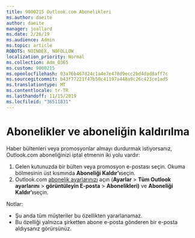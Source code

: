 ```yaml
---
title: 9000215 Outlook.com Abonelikleri
ms.author: daeite
author: daeite
manager: joallard
ms.date: 2/26/19
ms.audience: Admin
ms.topic: article
ROBOTS: NOINDEX, NOFOLLOW
localization_priority: Normal
ms.collection: Adm_O365
ms.custom: 9000215
ms.openlocfilehash: 03a76b467d24c1a4e7e478d9ecc2bd4dad8aff7c
ms.sourcegitcommit: b43f77221f47b50c41197a448a9c26c423ce1ad5
ms.translationtype: MT
ms.contentlocale: tr-TR
ms.lasthandoff: 11/15/2019
ms.locfileid: "36511831"
---
```

# <a name="subscriptions-and-unsubscribing"></a>Abonelikler ve aboneliğin kaldırılma

Haber bültenleri veya promosyonlar almayı durdurmak istiyorsanız, Outlook.com aboneliğinizi iptal etmenin iki yolu vardır:

1. Gelen kutunuzda bir bülten veya promosyon e-postası seçin. Okuma bölmesinin üst kısmında **Aboneliği Kaldır'ı**seçin.
2. Outlook.com [abonelik ayarlarınızı](https://outlook.live.com/mail/options/mail/brandsSubscriptions) açın (**Ayarlar** > **Tüm Outlook ayarlarını** > **görüntüleyin E-posta** > **Abonelikleri)** ve **Aboneliği Kaldır'ı**seçin.

Notlar:

- Şu anda tüm müşteriler bu özellikten yararlanamaz.
- Bu özelliği yalnızca şirketten abone e-posta gönderen bir e-posta aldıysanız görürsünüz.